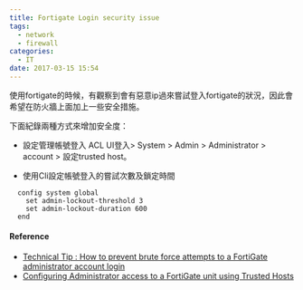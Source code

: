 ```yaml
---
title: Fortigate Login security issue
tags:
  - network
  - firewall
categories:
  - IT
date: 2017-03-15 15:54
---
```

使用fortigate的時候，有觀察到會有惡意ip過來嘗試登入fortigate的狀況，因此會希望在防火牆上面加上一些安全措施。

下面紀錄兩種方式來增加安全度：

- 設定管理帳號登入 ACL
UI登入> System > Admin > Administrator > account > 設定trusted host。


- 使用Cli設定帳號登入的嘗試次數及鎖定時間

```
  config system global
    set admin-lockout-threshold 3
    set admin-lockout-duration 600
  end
```

#### Reference
- [Technical Tip : How to prevent brute force attempts to a FortiGate administrator account login](http://kb.fortinet.com/kb/documentLink.do?externalID=FD32198)
- [Configuring Administrator access to a FortiGate unit using Trusted Hosts](http://kb.fortinet.com/kb/documentLink.do?popup=true&externalID=10868&languageId=)
